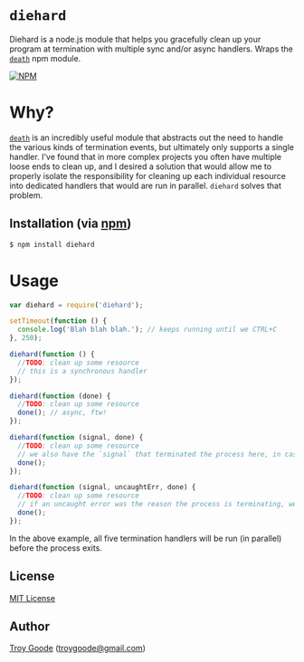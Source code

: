 # `diehard`

Diehard is a node.js module that helps you gracefully clean up your program at termination with multiple sync and/or async handlers. Wraps the [`death`](https://github.com/jprichardson/node-death) npm module.

[![NPM](https://nodei.co/npm/diehard.png?downloads=true&stars=true)](https://nodei.co/npm/diehard/)

# Why?

[`death`](https://github.com/jprichardson/node-death) is an incredibly useful module that abstracts out the need to handle the various kinds of termination events, but ultimately only supports a single handler. I've found that in more complex projects you often have multiple loose ends to clean up, and I desired a solution that would allow me to properly isolate the responsibility for cleaning up each individual resource into dedicated handlers that would are run in parallel. `diehard` solves that problem.

## Installation (via [npm](https://npmjs.org/package/diehard))

```bash
$ npm install diehard
```

# Usage

```javascript
var diehard = require('diehard');

setTimeout(function () {
  console.log('Blah blah blah.'); // keeps running until we CTRL+C
}, 250);

diehard(function () {
  //TODO: clean up some resource
  // this is a synchronous handler
});

diehard(function (done) {
  //TODO: clean up some resource
  done(); // async, ftw!
});

diehard(function (signal, done) {
  //TODO: clean up some resource
  // we also have the `signal` that terminated the process here, in case we care
  done();
});

diehard(function (signal, uncaughtErr, done) {
  //TODO: clean up some resource
  // if an uncaught error was the reason the process is terminating, we can access that, too
  done();
});
```

In the above example, all five termination handlers will be run (in parallel) before the process exits.

## License

[MIT License](http://www.opensource.org/licenses/mit-license.php)

## Author

[Troy Goode](https://github.com/TroyGoode) ([troygoode@gmail.com](mailto:troygoode@gmail.com))

